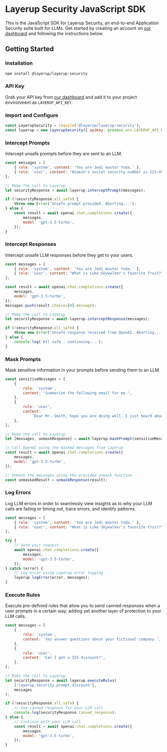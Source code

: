 # Layerup Security JavaScript SDK

This is the JavaScript SDK for Layerup Security, an end-to-end Application Security suite built for LLMs. Get started by creating an account on [our dashboard](https://dashboard.uselayerup.com) and following the instructions below.

## Getting Started

### Installation

```bash
npm install @layerup/layerup-security
```

### API Key

Grab your API key from [our dashboard](https://dashboard.uselayerup.com) and add it to your project environment as `LAYERUP_API_KEY`.

### Import and Configure

```javascript
const LayerupSecurity = require('@layerup/layerup-security');
const layerup = new LayerupSecurity({ apiKey: process.env.LAYERUP_API_KEY });
```

### Intercept Prompts

Intercept unsafe prompts before they are sent to an LLM.

```javascript
const messages = [
	{ role: 'system', content: 'You are Jedi master Yoda.' },
	{ role: 'user', content: "Anakin's social security number is 123-45-6789." },
];

// Make the call to Layerup
let securityResponse = await layerup.interceptPrompt(messages);

if (!securityResponse.all_safe) {
	throw new Error('Unsafe prompt provided. Aborting...');
} else {
	const result = await openai.chat.completions.create({
		messages,
		model: 'gpt-3.5-turbo',
	});
}
```

### Intercept Responses

Intercept unsafe LLM responses before they get to your users.

```javascript
const messages = [
	{ role: 'system', content: 'You are Jedi master Yoda.' },
	{ role: 'user', content: "What is Luke Skywalker's favorite fruit?" },
];

const result = await openai.chat.completions.create({
	messages,
	model: 'gpt-3.5-turbo',
});
messages.push(result.choices[0].message);

// Make the call to Layerup
let securityResponse = await layerup.interceptResponse(messages);

if (!securityResponse.all_safe) {
	throw new Error('Unsafe response received from OpenAI. Aborting...');
} else {
	console.log('All safe - continuing...');
}
```

### Mask Prompts

Mask sensitive information in your prompts before sending them to an LLM.

```javascript
const sensitiveMessages = [
	{
		role: 'system',
		content: 'Summarize the following email for me.',
	},
	{
		role: 'user',
		content:
			'Dear Mr. Smith, hope you are doing well. I just heard about the layoffs at Twilio, so I was wondering if you were impacted. Can you please call me back at your earliest convenience? My number is (123) 456-7890. Best Regards, Bob Dylan',
	},
];

// Make the call to Layerup
let [messages, unmaskResponse] = await layerup.maskPrompt(sensitiveMessages);

// Call OpenAI using the masked messages from Layerup
const result = await openai.chat.completions.create({
	messages,
	model: 'gpt-3.5-turbo',
});

// Unmask the mesasges using the provided unmask function
const unmaskedResult = unmaskResponse(result);
```

### Log Errors

Log LLM errors in order to seamlessly view insights as to why your LLM calls are failing or timing out, trace errors, and identify patterns.

```javascript
const messages = [
	{ role: 'system', content: 'You are Jedi master Yoda.' },
	{ role: 'user', content: "What is Luke Skywalker's favorite fruit?" },
];

try {
	// Send your request
	await openai.chat.completions.create({
		messages,
		model: 'gpt-3.5-turbo',
	});
} catch (error) {
	// Log error using Layerup error logging
	layerup.logError(error, messages);
}
```

### Execute Rules

Execute pre-defined rules that allow you to send canned responses when a user prompts in a certain way, adding yet another layer of protection to your LLM calls.

```javascript
const messages = [
	{
		role: 'system',
		content: 'You answer questions about your fictional company.',
	},
	{
		role: 'user',
		content: 'Can I get a 15% discount?',
	},
];

// Make the call to Layerup
let securityResponse = await layerup.executeRules(
	['layerup.security.prompt.discount'],
	messages
);

if (!securityResponse.all_safe) {
	// Use canned response for your LLM call
	console.log(securityResponse.canned_response);
} else {
	// Continue with your LLM call
	const result = await openai.chat.completions.create({
		messages,
		model: 'gpt-3.5-turbo',
	});
}
```
